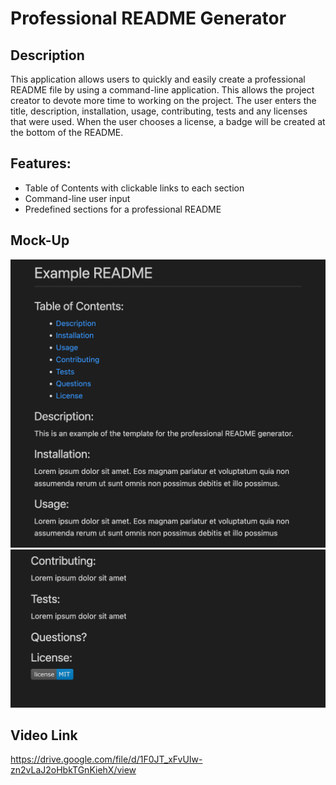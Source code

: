 # Professional README Generator

## Description

This application allows users to quickly and easily create a professional README file by using a command-line application. This allows the project creator to devote more time to working on the project. The user enters the title, description, installation, usage, contributing, tests and any licenses that were used. When the user chooses a license, a badge will be created at the bottom of the README. 

## Features:
- Table of Contents with clickable links to each section
- Command-line user input
- Predefined sections for a professional README

## Mock-Up
![Screenshot](./Develop/images/READMEscreenshot1.png)
![Screenshot](./Develop/images/READMEscreenshot2.png)

## Video Link
https://drive.google.com/file/d/1F0JT_xFvUIw-zn2vLaJ2oHbkTGnKiehX/view

